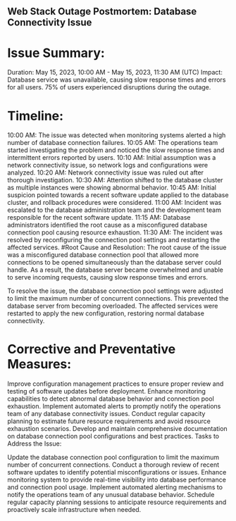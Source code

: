 ## Web Stack Outage Postmortem: Database Connectivity Issue

# Issue Summary:
Duration: May 15, 2023, 10:00 AM - May 15, 2023, 11:30 AM (UTC)
Impact: Database service was unavailable, causing slow response times and errors for all users. 75% of users experienced disruptions during the outage.

# Timeline:

10:00 AM: The issue was detected when monitoring systems alerted a high number of database connection failures.
10:05 AM: The operations team started investigating the problem and noticed the slow response times and intermittent errors reported by users.
10:10 AM: Initial assumption was a network connectivity issue, so network logs and configurations were analyzed.
10:20 AM: Network connectivity issue was ruled out after thorough investigation.
10:30 AM: Attention shifted to the database cluster as multiple instances were showing abnormal behavior.
10:45 AM: Initial suspicion pointed towards a recent software update applied to the database cluster, and rollback procedures were considered.
11:00 AM: Incident was escalated to the database administration team and the development team responsible for the recent software update.
11:15 AM: Database administrators identified the root cause as a misconfigured database connection pool causing resource exhaustion.
11:30 AM: The incident was resolved by reconfiguring the connection pool settings and restarting the affected services.
#Root Cause and Resolution:
The root cause of the issue was a misconfigured database connection pool that allowed more connections to be opened simultaneously than the database server could handle. As a result, the database server became overwhelmed and unable to serve incoming requests, causing slow response times and errors.

To resolve the issue, the database connection pool settings were adjusted to limit the maximum number of concurrent connections. This prevented the database server from becoming overloaded. The affected services were restarted to apply the new configuration, restoring normal database connectivity.

# Corrective and Preventative Measures:

Improve configuration management practices to ensure proper review and testing of software updates before deployment.
Enhance monitoring capabilities to detect abnormal database behavior and connection pool exhaustion.
Implement automated alerts to promptly notify the operations team of any database connectivity issues.
Conduct regular capacity planning to estimate future resource requirements and avoid resource exhaustion scenarios.
Develop and maintain comprehensive documentation on database connection pool configurations and best practices.
Tasks to Address the Issue:

Update the database connection pool configuration to limit the maximum number of concurrent connections.
Conduct a thorough review of recent software updates to identify potential misconfigurations or issues.
Enhance monitoring system to provide real-time visibility into database performance and connection pool usage.
Implement automated alerting mechanisms to notify the operations team of any unusual database behavior.
Schedule regular capacity planning sessions to anticipate resource requirements and proactively scale infrastructure when needed.
